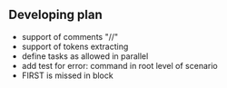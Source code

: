 ## Developing plan
- support of comments "//"
- support of tokens extracting
- define tasks as allowed in parallel
- add test for error: command in root level of scenario
- FIRST is missed in block